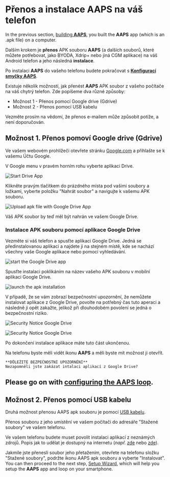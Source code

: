 # Přenos a instalace AAPS na váš telefon

In the previous section, [building **AAPS**](../SettingUpAaps/BuildingAaps.md), you built the **AAPS** app (which is an .apk file) on a computer.

Dalším krokem je **přenos** APK souboru **AAPS** (a dalších souborů, které můžete potřebovat, jako BYODA, Xdrip+ nebo jiná CGM aplikace) na váš Android telefon a jeho následná **instalace**.

Po instalaci **AAPS** do vašeho telefonu budete pokračovat s [**Konfigurací smyčky AAPS**](configuring-the-AAPS-loop.md).

Existuje několik možností, jak přenést **AAPS** APK soubor z vašeho počítače na váš chytrý telefon. Zde popíšeme dva různé způsoby:

- Možnost 1 - Přenos pomocí Google drive (Gdrive)
- Možnost 2 - Přenos pomocí USB kabelu

Vezměte prosím na vědomí, že přenos e-mailem může způsobit potíže, a není doporučován.

## Možnost 1. Přenos pomoví Google drive (Gdrive)

Ve vašem webovém prohlížeči otevřete stránku [Google.com](https://www.google.com/) a přihlašte se k vašemu Účtu Google.

V Google menu v pravém horním rohu vyberte aplikaci Drive.

![Start Drive App](../images/GoogleDriveInWebbrowser.png)

Klikněte pravým tlačítkem do prázdného místa pod vašimi soubory a ložkami, vyberte položku "Nahrát soubor" a navigujte k vašemu APK souboru.

![Upload apk file with Google Drive App](../images/GoogleDriveUploadFile.png)

Váš APK soubor by teď měl být nahrán ve vašem Google Drive.

### Instalace APK souboru pomocí aplikace Google Drive

Vezměte si váš telefon a spusťte aplikaci Google Drive. Jedná se předinstalovanou aplikaci a najdete ji na stejném místě, kde se nachází všechny vaše Google aplikace nebo pomocí vyhledávání.

![start the Google Drive app](../images/GoogleDriveMobileAPPLaunch.png)

Spusťte instalaci poklikáním na název vašeho APK souboru v mobilní aplikaci Google Drive.

![launch the apk installation](../images/GoogleDriveMobileUploadedAPK.png)

V případě, že se vám zobrazí bezpečnostní upozornění, že nemůžete instalovat aplikace z Google Drive, povolte na potřebný čas tuto aperaci a následně ji opět zakažte, jelikož při dlouhodobém povolení se jedná o bezpečnostní riziko.

![Security Notice Google Drive](../images/GoogleDriveMobileMissingSecuritySetting.png)

![Security Notice Google Drive](../images/GoogleDriveMobileSettingSecuritySetting.png)

Po dokončení instalace aplikace máte tuto část ukončenou.

Na telefonu byste měli vidět ikonu **AAPS** a měli byste mít možnost ji otevřít.

```{warning}
**DŮLEŽITÉ BEZPEČNOSTNÍ UPOZORNĚNÍ**
Nezapomněli jste zakázat intalaci aplikací z Google Drive?
```

## Please go on with [configuring the AAPS loop](../SettingUpAaps/SetupWizard.md).

## Možnost 2. Přenos pomocí USB kabelu

Druhá možnost přenosu AAPS apk souboru je pomocí [USB kabelu](https://support.google.com/android/answer/9064445?hl=en).

Přenos souboru z jeho umístění ve vašem počítači do adresáře "Stažené soubory" ve vašem telefonu.

Ve vašem telefonu budete muset povolit instalaci aplikací z neznámých zdrojů. Popis jak to udělat je dostupný na internetu (_např._ [zde](https://www.expressvpn.com/de/support/vpn-setup/enable-apk-installs-android/) nebo [zde](https://www.androidcentral.com/unknown-sources)).

Jakmile jste přenesli soubor jeho přetažením, otevřete na telefonu složku "Stažené soubory", podržte ikonu AAPS apk souboru a vyberte "Instalovat". You can then proceed to the next step, [Setup Wizard](../SettingUpAaps/SetupWizard.md), which will help you setup the **AAPS** app and loop on your smartphone.
